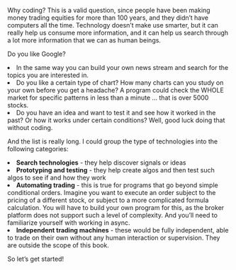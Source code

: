 Why coding? This is a valid question, since people have been making money trading equities for more than 100 years, and they didn’t have computers all the time. Technology doesn’t make use smarter, but it can really help us consume more information, and it can help us search through a lot more information that we can as human beings.

Do you like Google? 
<li> In the same way you can build your own news stream and search for the topics you are interested in.</li> 
<li> Do you like a certain type of chart? How many charts can you study on your own before you get a headache? A program could check the WHOLE market for specific patterns in less than a minute … that is over 5000 stocks.</li>
<li> Do you have an idea and want to test it and see how it worked in the past? Or how it works under certain conditions? Well, good luck doing that without coding. </li>

And the list is really long. I could group the type of technologies into the following categories:
<li><b>Search technologies</b> - they help discover signals or ideas </li>
<li><b>Prototyping and testing</b> - they help create algos and then test such algos to see if and how they work</li>
<li><b>Automating trading</b> - this is true for programs that go beyond simple conditional orders. Imagine you want to execute an order subject to the pricing of a different stock, or subject to a more complicated formula calculation. You will have to build your own program for this, as the broker platform does not support such a level of complexity. And you’ll need to familiarize yourself with working in async.</li>
<li><b>Independent trading machines</b> - these would be fully independent, able to trade on their own without any human interaction or supervision. They are outside the scope of this book.</li>

So let’s get started!

